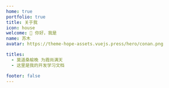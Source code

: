 ```yaml
---
home: true
portfolio: true
title: 关于我
icon: house
welcome: 👋 你好，我是
name: 苏木
avatar: https://theme-hope-assets.vuejs.press/hero/conan.png

titles:
  - 莫道桑榆晚 为霞尚满天
  - 这里是我的开发学习文档

footer: false
---
```

